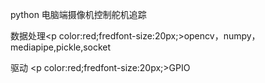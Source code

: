 python
电脑端摄像机控制舵机追踪

数据处理<p color:red;fredfont-size:20px;>opencv，numpy，mediapipe,pickle,socket</p>
驱动 <p color:red;fredfont-size:20px;>GPIO<p>
